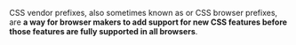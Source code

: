 
CSS vendor prefixes, also sometimes known as or CSS browser prefixes, are **a way for browser makers to add support for new CSS features before those features are fully supported in all browsers**.
